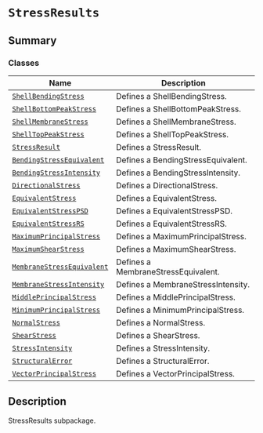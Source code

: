 <a id="stressresults"></a>

# `StressResults`

<a id="summary"></a>

## Summary

### Classes

| Name | Description |
|----------------------------------------------------------------------------------------------------------------------------------------------------------------------|-------------------------------------|
| [`ShellBendingStress`](ShellBendingStress.md#ansys.mechanical.stubs.v241.Ansys.ACT.Automation.Mechanical.Results.StressResults.ShellBendingStress)                   | Defines a ShellBendingStress.       |
| [`ShellBottomPeakStress`](ShellBottomPeakStress.md#ansys.mechanical.stubs.v241.Ansys.ACT.Automation.Mechanical.Results.StressResults.ShellBottomPeakStress)          | Defines a ShellBottomPeakStress.    |
| [`ShellMembraneStress`](ShellMembraneStress.md#ansys.mechanical.stubs.v241.Ansys.ACT.Automation.Mechanical.Results.StressResults.ShellMembraneStress)                | Defines a ShellMembraneStress.      |
| [`ShellTopPeakStress`](ShellTopPeakStress.md#ansys.mechanical.stubs.v241.Ansys.ACT.Automation.Mechanical.Results.StressResults.ShellTopPeakStress)                   | Defines a ShellTopPeakStress.       |
| [`StressResult`](StressResult.md#ansys.mechanical.stubs.v241.Ansys.ACT.Automation.Mechanical.Results.StressResults.StressResult)                                     | Defines a StressResult.             |
| [`BendingStressEquivalent`](BendingStressEquivalent.md#ansys.mechanical.stubs.v241.Ansys.ACT.Automation.Mechanical.Results.StressResults.BendingStressEquivalent)    | Defines a BendingStressEquivalent.  |
| [`BendingStressIntensity`](BendingStressIntensity.md#ansys.mechanical.stubs.v241.Ansys.ACT.Automation.Mechanical.Results.StressResults.BendingStressIntensity)       | Defines a BendingStressIntensity.   |
| [`DirectionalStress`](DirectionalStress.md#ansys.mechanical.stubs.v241.Ansys.ACT.Automation.Mechanical.Results.StressResults.DirectionalStress)                      | Defines a DirectionalStress.        |
| [`EquivalentStress`](EquivalentStress.md#ansys.mechanical.stubs.v241.Ansys.ACT.Automation.Mechanical.Results.StressResults.EquivalentStress)                         | Defines a EquivalentStress.         |
| [`EquivalentStressPSD`](EquivalentStressPSD.md#ansys.mechanical.stubs.v241.Ansys.ACT.Automation.Mechanical.Results.StressResults.EquivalentStressPSD)                | Defines a EquivalentStressPSD.      |
| [`EquivalentStressRS`](EquivalentStressRS.md#ansys.mechanical.stubs.v241.Ansys.ACT.Automation.Mechanical.Results.StressResults.EquivalentStressRS)                   | Defines a EquivalentStressRS.       |
| [`MaximumPrincipalStress`](MaximumPrincipalStress.md#ansys.mechanical.stubs.v241.Ansys.ACT.Automation.Mechanical.Results.StressResults.MaximumPrincipalStress)       | Defines a MaximumPrincipalStress.   |
| [`MaximumShearStress`](MaximumShearStress.md#ansys.mechanical.stubs.v241.Ansys.ACT.Automation.Mechanical.Results.StressResults.MaximumShearStress)                   | Defines a MaximumShearStress.       |
| [`MembraneStressEquivalent`](MembraneStressEquivalent.md#ansys.mechanical.stubs.v241.Ansys.ACT.Automation.Mechanical.Results.StressResults.MembraneStressEquivalent) | Defines a MembraneStressEquivalent. |
| [`MembraneStressIntensity`](MembraneStressIntensity.md#ansys.mechanical.stubs.v241.Ansys.ACT.Automation.Mechanical.Results.StressResults.MembraneStressIntensity)    | Defines a MembraneStressIntensity.  |
| [`MiddlePrincipalStress`](MiddlePrincipalStress.md#ansys.mechanical.stubs.v241.Ansys.ACT.Automation.Mechanical.Results.StressResults.MiddlePrincipalStress)          | Defines a MiddlePrincipalStress.    |
| [`MinimumPrincipalStress`](MinimumPrincipalStress.md#ansys.mechanical.stubs.v241.Ansys.ACT.Automation.Mechanical.Results.StressResults.MinimumPrincipalStress)       | Defines a MinimumPrincipalStress.   |
| [`NormalStress`](NormalStress.md#ansys.mechanical.stubs.v241.Ansys.ACT.Automation.Mechanical.Results.StressResults.NormalStress)                                     | Defines a NormalStress.             |
| [`ShearStress`](ShearStress.md#ansys.mechanical.stubs.v241.Ansys.ACT.Automation.Mechanical.Results.StressResults.ShearStress)                                        | Defines a ShearStress.              |
| [`StressIntensity`](StressIntensity.md#ansys.mechanical.stubs.v241.Ansys.ACT.Automation.Mechanical.Results.StressResults.StressIntensity)                            | Defines a StressIntensity.          |
| [`StructuralError`](StructuralError.md#ansys.mechanical.stubs.v241.Ansys.ACT.Automation.Mechanical.Results.StressResults.StructuralError)                            | Defines a StructuralError.          |
| [`VectorPrincipalStress`](VectorPrincipalStress.md#ansys.mechanical.stubs.v241.Ansys.ACT.Automation.Mechanical.Results.StressResults.VectorPrincipalStress)          | Defines a VectorPrincipalStress.    |

<a id="description"></a>

## Description

StressResults subpackage.

<!-- !! processed by numpydoc !! -->

